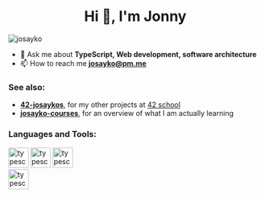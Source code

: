 <h1 align="center">Hi 👋, I'm Jonny</h1>

<p align="left">
  <img
    src="https://komarev.com/ghpvc/?username=josayko&label=Profile%20views&color=0e75b6&style=flat"
    alt="josayko"
  />
</p>

- 💬 Ask me about **TypeScript, Web development, software architecture**
- 📫 How to reach me **josayko@pm.me**

<h3 align="left">See also:</h3>

- **[42-josaykos](https://github.com/42-josaykos)**, for my other projects at [42
school](https://42.fr/en/homepage/)
- **[josayko-courses](https://github.com/josayko-courses)**, for an
overview of what I am actually learning

<h3 align="left">Languages and Tools:</h3>
<p align="left">
  <div>
    <img
      src="https://cdn.jsdelivr.net/gh/devicons/devicon@latest/icons/typescript/typescript-original.svg"
      alt="typescript"
      width="40"
      height="40"
    />
    <img
      src="https://cdn.jsdelivr.net/gh/devicons/devicon@latest/icons/javascript/javascript-original.svg"
      alt="typescript"
      width="40"
      height="40"
    />
    <img
      src="https://cdn.jsdelivr.net/gh/devicons/devicon@latest/icons/nodejs/nodejs-original-wordmark.svg"
      alt="typescript"
      width="40"
      height="40"
    />
  </div>
  <div>
    <img
      src="https://cdn.jsdelivr.net/gh/devicons/devicon@latest/icons/neovim/neovim-original.svg"
      alt="typescript"
      width="40"
      height="40"
    />
  </div>
</p>
